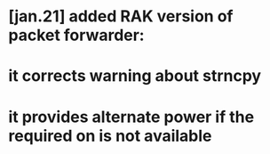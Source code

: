# [jan.21] added RAK version of packet forwarder:
# it corrects warning about strncpy
# it provides alternate power if the required on is not available
#

